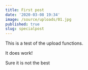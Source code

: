 ```yaml
---
title: First post
date: '2020-03-08 19:34'
image: /source/uploads/01.jpg
published: true
slug: specialpost
---
```

This is a test of the upload functions.



It does work!

Sure it is not the best

